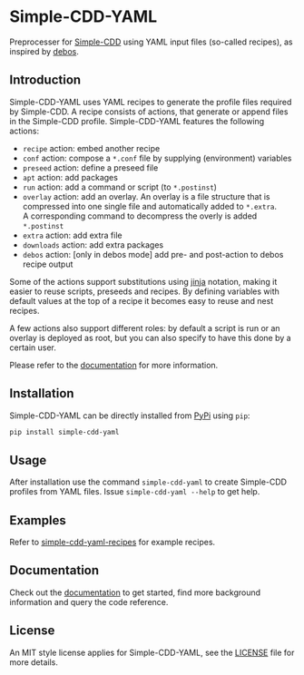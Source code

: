 # Simple-CDD-YAML

Preprocesser for [Simple-CDD](https://salsa.debian.org/debian/simple-cdd) using
YAML input files (so-called recipes), as inspired by
[debos](https://github.com/go-debos/debos).

## Introduction

Simple-CDD-YAML uses YAML recipes to generate the profile files required by
Simple-CDD. A recipe consists of actions, that generate or append files in the
Simple-CDD profile. Simple-CDD-YAML features the following actions:

- `recipe` action: embed another recipe
- `conf` action: compose a `*.conf` file by supplying (environment) variables
- `preseed` action: define a preseed file
- `apt` action: add packages
- `run` action: add a command or script (to `*.postinst`)
- `overlay` action: add an overlay. An overlay is a file structure that is
  compressed into one single file and automatically added to `*.extra`.  
  A corresponding command to decompress the overly is added `*.postinst`
- `extra` action: add extra file
- `downloads` action: add extra packages
- `debos` action: [only in debos mode] add pre- and post-action to debos recipe
  output

Some of the actions support substitutions using
[jinja](https://palletsprojects.com/p/jinja/) notation, making it easier to
reuse scripts, preseeds and recipes. By defining variables with default values
at the top of a recipe it becomes easy to reuse and nest recipes.

A few actions also support different roles: by default a script is run or an
overlay is deployed as root, but you can also specify to have this done by a
certain user.

Please refer to the
[documentation](https://swvanbuuren.github.io/simple-cdd-yaml/) for more
information.

## Installation

Simple-CDD-YAML can be directly installed from [PyPi](https://pypi.org) using
`pip`:

```bash
pip install simple-cdd-yaml
```

## Usage

After installation use the command `simple-cdd-yaml` to create Simple-CDD
profiles from YAML files. Issue `simple-cdd-yaml --help` to get help.

## Examples

Refer to
[simple-cdd-yaml-recipes](https://github.com/swvanbuuren/simple-cdd-yaml-recipes)
for example recipes.

## Documentation

Check out the [documentation](https://swvanbuuren.github.io/simple-cdd-yaml/) to
get started, find more background information and query the code reference.

## License

An MIT style license applies for Simple-CDD-YAML, see the [LICENSE](LICENSE)
file for more details.
